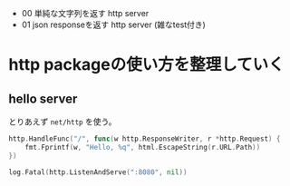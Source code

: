 - 00 単純な文字列を返す http server
- 01 json responseを返す http server (雑なtest付き)

# http packageの使い方を整理していく

## hello server

とりあえず `net/http` を使う。

```go
http.HandleFunc("/", func(w http.ResponseWriter, r *http.Request) {
    fmt.Fprintf(w, "Hello, %q", html.EscapeString(r.URL.Path))
})

log.Fatal(http.ListenAndServe(":8080", nil))
```


